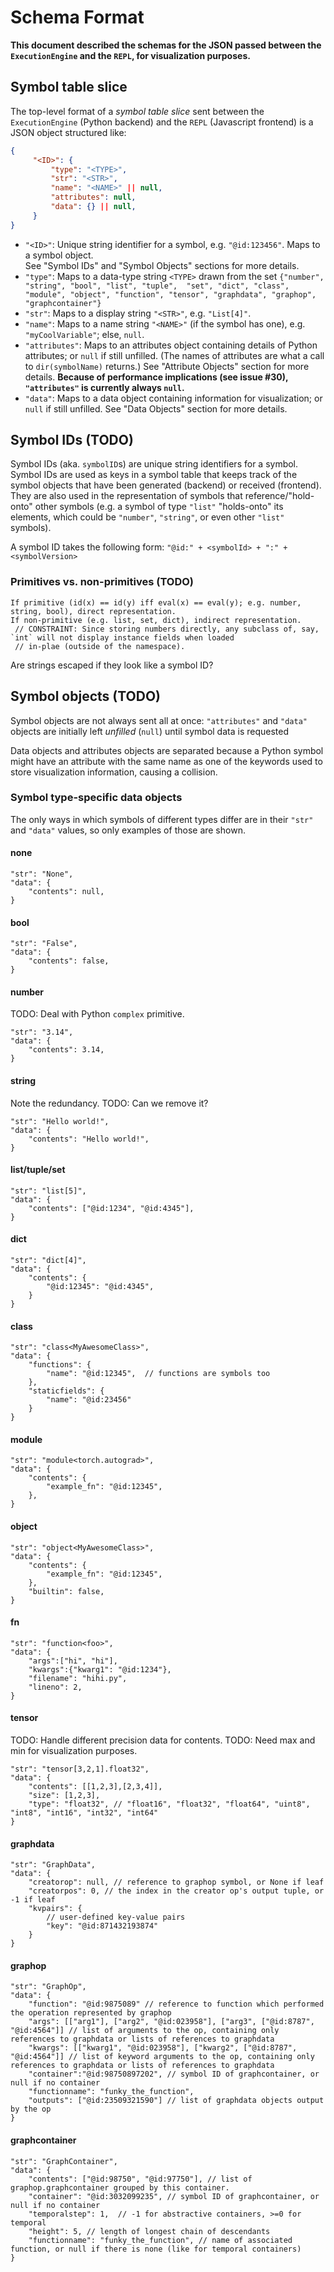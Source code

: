 # Schema Format
**This document described the schemas for the JSON passed between the `ExecutionEngine` and the `REPL`, for visualization
 purposes.**
 
 ## Symbol table slice
 
 The top-level format of a _symbol table slice_ sent between the `ExecutionEngine` (Python backend) and the 
 `REPL` (Javascript frontend) is a JSON object structured like:
 
```json
{
     "<ID>": {
         "type": "<TYPE>",
         "str": "<STR>",
         "name": "<NAME>" || null,
         "attributes": null,
         "data": {} || null,
     }
}
```
- `"<ID>"`: Unique string identifier for a symbol, e.g. `"@id:123456"`. Maps to a symbol object.  
See "Symbol IDs" and "Symbol Objects" sections for more details.
- `"type"`: Maps to a data-type string `<TYPE>` drawn from the set `{"number", "string", "bool", "list", "tuple", 
"set", "dict", "class", "module", "object", "function", "tensor", "graphdata", "graphop", "graphcontainer"}`
- `"str"`: Maps to a display string `"<STR>"`, e.g. `"List[4]"`.
- `"name"`: Maps to a name string `"<NAME>"` (if the symbol has one), e.g. `"myCoolVariable"`; else, `null`.
- `"attributes"`: Maps to an attributes object containing details of Python attributes; or `null` if still unfilled. 
(The names of attributes are what a call to `dir(symbolName)` returns.)  See "Attribute Objects" section for more details.
**Because of performance implications (see issue #30), `"attributes"` is currently always `null`.**
- `"data"`: Maps to a data object containing information for visualization; or `null` if still unfilled. See "Data 
Objects" section for more details.

## Symbol IDs (TODO)
Symbol IDs (aka. `symbolID`s) are unique string identifiers for a symbol. Symbol IDs are used as keys in a symbol 
table that keeps track of the symbol objects that have been generated (backend) or received (frontend).
They are also used in the representation of symbols that reference/"hold-onto" other symbols (e.g. a symbol of type 
`"list"` "holds-onto" its elements, which could be `"number"`, `"string"`, or even other `"list"` symbols).

A symbol ID takes the following form: `"@id:" + <symbolId> + ":" + <symbolVersion>`

### Primitives vs. non-primitives (TODO)
```
If primitive (id(x) == id(y) iff eval(x) == eval(y); e.g. number, string, bool), direct representation.
If non-primitive (e.g. list, set, dict), indirect representation.
 // CONSTRAINT: Since storing numbers directly, any subclass of, say, `int` will not display instance fields when loaded
 // in-plae (outside of the namespace).
```
Are strings escaped if they look like a symbol ID?

## Symbol objects (TODO)
Symbol objects are not always sent all at once: `"attributes"` and `"data"` objects are initially left _unfilled_ 
(`null`) until symbol data is requested

Data objects and attributes objects are separated because a Python symbol might have an attribute with the same name 
as one of the keywords used to store visualization information, causing a collision.

### Symbol type-specific data objects
The only ways in which symbols of different types differ are in their `"str"` and `"data"` values, so only 
examples of those are shown.

#### none
```
"str": "None",
"data": {
    "contents": null,
}
```

#### bool
```
"str": "False",
"data": {
    "contents": false,
}
```

#### number
TODO: Deal with Python `complex` primitive.
```
"str": "3.14",
"data": {
    "contents": 3.14,
}
```

#### string
Note the redundancy. TODO: Can we remove it?
```
"str": "Hello world!",
"data": {
    "contents": "Hello world!",
}
```

#### list/tuple/set
```
"str": "list[5]",
"data": {
    "contents": ["@id:1234", "@id:4345"],
}
```

#### dict
```
"str": "dict[4]",
"data": {
    "contents": {
        "@id:12345": "@id:4345",
    }
}
```

#### class
```
"str": "class<MyAwesomeClass>",
"data": {
    "functions": {
        "name": "@id:12345",  // functions are symbols too
    },
    "staticfields": {
        "name": "@id:23456"
    }
}
```

#### module
```
"str": "module<torch.autograd>",
"data": {
    "contents": {
        "example_fn": "@id:12345",
    },
}
```

#### object
```
"str": "object<MyAwesomeClass>",
"data": {
    "contents": {
        "example_fn": "@id:12345",
    },
    "builtin": false,
}
```

#### fn
```
"str": "function<foo>",
"data": {
    "args":["hi", "hi"],
    "kwargs":{"kwarg1": "@id:1234"},
    "filename": "hihi.py",
    "lineno": 2,
}
```

#### tensor
TODO: Handle different precision data for contents.
TODO: Need max and min for visualization purposes.
```
"str": "tensor[3,2,1].float32",
"data": {
    "contents": [[1,2,3],[2,3,4]],
    "size": [1,2,3],
    "type": "float32", // "float16", "float32", "float64", "uint8", "int8", "int16", "int32", "int64"
}
```

#### graphdata
```
"str": "GraphData",
"data": {
    "creatorop": null, // reference to graphop symbol, or None if leaf
    "creatorpos": 0, // the index in the creator op's output tuple, or -1 if leaf
    "kvpairs": {
        // user-defined key-value pairs
        "key": "@id:871432193874"
    }
}
```

#### graphop
```
"str": "GraphOp",
"data": {
    "function": "@id:9875089" // reference to function which performed the operation represented by graphop
    "args": [["arg1"], ["arg2", "@id:023958"], ["arg3", ["@id:8787", "@id:4564"]] // list of arguments to the op, containing only references to graphdata or lists of references to graphdata
    "kwargs": [["kwarg1", "@id:023958"], ["kwarg2", ["@id:8787", "@id:4564"]] // list of keyword arguments to the op, containing only references to graphdata or lists of references to graphdata
    "container":"@id:98750897202", // symbol ID of graphcontainer, or null if no container
    "functionname": "funky_the_function",
    "outputs": ["@id:23509321590"] // list of graphdata objects output by the op
}
```

#### graphcontainer
```
"str": "GraphContainer",
"data": {
    "contents": ["@id:98750", "@id:97750"], // list of graphop.graphcontainer grouped by this container.
    "container": "@id:3032099235", // symbol ID of graphcontainer, or null if no container
    "temporalstep": 1,  // -1 for abstractive containers, >=0 for temporal
    "height": 5, // length of longest chain of descendants
    "functionname": "funky_the_function", // name of associated function, or null if there is none (like for temporal containers)
}
```